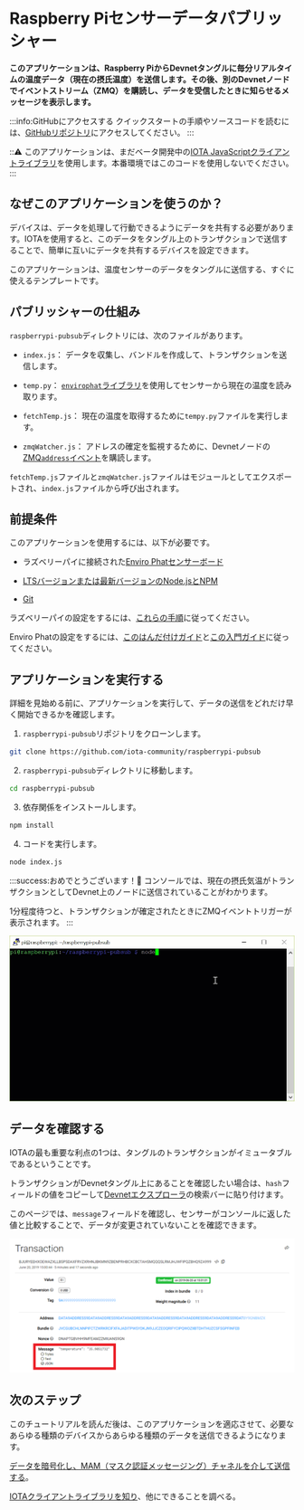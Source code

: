 # Raspberry Piセンサーデータパブリッシャー
<!-- # Raspberry Pi sensor data publisher -->

**このアプリケーションは、Raspberry PiからDevnetタングルに毎分リアルタイムの温度データ（現在の摂氏温度）を送信します。その後、別のDevnetノードでイベントストリーム（ZMQ）を購読し、データを受信したときに知らせるメッセージを表示します。**
<!-- **This application sends real-time temperature data (the current temperature in Celsius) from a Raspberry Pi to the Devnet Tangle every minute. Then, it subscribes to the event stream (ZMQ) on another Devnet node and triggers a message to let you know when it receives the data.** -->

:::info:GitHubにアクセスする
クイックスタートの手順やソースコードを読むには、[GitHubリポジトリ](https://github.com/iota-community/raspberrypi-pubsub)にアクセスしてください。
:::
<!-- :::info:Go to GitHub -->
<!-- For quickstart instructions or to read the source code, [go to the GitHub repository](https://github.com/iota-community/raspberrypi-pubsub). -->
<!-- ::: -->

:::warning:
このアプリケーションは、まだベータ開発中の[IOTA JavaScriptクライアントライブラリ](root://client-libraries/0.1/introduction/overview.md)を使用します。本番環境ではこのコードを使用しないでください。
:::
<!-- :::warning: -->
<!-- This application uses the [IOTA JavaScript client library](root://client-libraries/0.1/introduction/overview.md), which is still in beta development. Do not use this code in production environments. -->
<!-- ::: -->

## なぜこのアプリケーションを使うのか？
<!-- ## Why use this application? -->

デバイスは、データを処理して行動できるようにデータを共有する必要があります。IOTAを使用すると、このデータをタングル上のトランザクションで送信することで、簡単に互いにデータを共有するデバイスを設定できます。
<!-- Devices often need to share data so they can process and act on it. With IOTA, you can set up your own devices to easily share this data with each other on the Tangle by sending it in a transaction. -->

このアプリケーションは、温度センサーのデータをタングルに送信する、すぐに使えるテンプレートです。
<!-- This application is a ready-to-use template that sends temperature sensor data to the Tangle. -->

## パブリッシャーの仕組み
<!-- ## How the publisher works -->

`raspberrypi-pubsub`ディレクトリには、次のファイルがあります。
<!-- In the `raspberrypi-pubsub` directory, you have the following files: -->

* `index.js`： データを収集し、バンドルを作成して、トランザクションを送信します。
<!-- * `index.js`: Collects data, constructs the bundle, and sends the transaction. -->
* `temp.py`： [`envirophat`ライブラリ](https://learn.pimoroni.com/tutorial/sandyj/getting-started-with-enviro-phat)を使用してセンサーから現在の温度を読み取ります。
<!-- * `temp.py`: Uses the [`envirophat` library](https://learn.pimoroni.com/tutorial/sandyj/getting-started-with-enviro-phat) to read the current temperature from the sensor. -->
* `fetchTemp.js`： 現在の温度を取得するために`tempy.py`ファイルを実行します。
<!-- * `fetchTemp.js`: Executes the `tempy.py` file to get the current temperature. -->
* `zmqWatcher.js`： アドレスの確定を監視するために、Devnetノードの[ZMQ`address`イベント](root://node-software/0.1/iri/references/zmq-events.md#address)を購読します。
<!-- * `zmqWatcher.js`: Subscribes to a Devnet node's [ZMQ `address` event](root://node-software/0.1/iri/references/zmq-events.md#address) to monitor the address for confirmation. -->

`fetchTemp.js`ファイルと`zmqWatcher.js`ファイルはモジュールとしてエクスポートされ、`index.js`ファイルから呼び出されます。
<!-- The `fetchTemp.js` and `zmqWatcher.js` files are exported as modules and called from the `index.js` file. -->

## 前提条件
<!-- ## Prerequisites -->

このアプリケーションを使用するには、以下が必要です。
<!-- To use this application, you need the following: -->

* ラズベリーパイに接続された[Enviro Phatセンサーボード](https://shop.pimoroni.com/products/enviro-phat)
<!-- * [An Enviro Phat sensor board](https://shop.pimoroni.com/products/enviro-phat) connected to a Raspberry Pi -->

* [LTSバージョンまたは最新バージョンのNode.jsとNPM](https://nodejs.org/en/download/)
<!-- * [An LTS version or the latest version of Node.js and NPM](https://nodejs.org/en/download/) -->

* [Git](https://git-scm.com/download/linux)

ラズベリーパイの設定をするには、[これらの手順](https://medium.com/@lambtho/raspberry-setup-dcb23e8ba88)に従ってください。
<!-- For help setting up a Raspberry Pi, you can follow [these instructions](https://medium.com/@lambtho/raspberry-setup-dcb23e8ba88). -->

Enviro Phatの設定をするには、[このはんだ付けガイド](https://learn.pimoroni.com/tutorial/sandyj/soldering-phats)と[この入門ガイド](https://learn.pimoroni.com/tutorial/sandyj/getting-started-with-enviro-phat)に従ってください。
<!-- For help setting up the Enviro Phat, you can follow [this soldering guide](https://learn.pimoroni.com/tutorial/sandyj/soldering-phats) and [this getting started guide](https://learn.pimoroni.com/tutorial/sandyj/getting-started-with-enviro-phat). -->

## アプリケーションを実行する
<!-- ## Run the application -->

詳細を見始める前に、アプリケーションを実行して、データの送信をどれだけ早く開始できるかを確認します。
<!-- Before we start looking at the details, run the application so you can see how quickly you can start sending data. -->

1. `raspberrypi-pubsub`リポジトリをクローンします。
  <!-- 1. Clone this repository -->

  ```bash
  git clone https://github.com/iota-community/raspberrypi-pubsub
  ```

2. `raspberrypi-pubsub`ディレクトリに移動します。
  <!-- 2. Change into the `raspberrypi-pubsub` directory -->

  ```bash
  cd raspberrypi-pubsub
  ```

3. 依存関係をインストールします。
  <!-- 3. Install the dependencies -->

  ```bash
  npm install
  ```

4. コードを実行します。
  <!-- 4. Run the code -->

  ```bash
  node index.js
  ```

:::success:おめでとうございます！:tada:
コンソールでは、現在の摂氏気温がトランザクションとしてDevnet上のノードに送信されていることがわかります。

1分程度待つと、トランザクションが確定されたときにZMQイベントトリガーが表示されます。
:::
<!-- :::success:Congratulations! :tada: -->
<!-- In the console, you should see that the current temperature in Celcius is sent as a transaction to a node on the Devnet. -->
<!--  -->
<!-- If you wait for around a minute, you should see the ZMQ event trigger when the transaction is confirmed. -->
<!-- ::: -->

![Response data](../images/raspberrypi-pubsub.gif)

## データを確認する
<!-- ## Check your data -->

IOTAの最も重要な利点の1つは、タングルのトランザクションがイミュータブルであるということです。
<!-- One of the most important benefits of IOTA is that transactions on the Tangle are immutable (can't be changed). -->

トランザクションがDevnetタングル上にあることを確認したい場合は、`hash`フィールドの値をコピーして[Devnetエクスプローラ](https://devnet.thetangle.org/)の検索バーに貼り付けます。
<!-- If you want to check that your transaction is on the Devnet Tangle, you can copy the value of the `hash` field and paste it into the search bar of the [Devnet explorer](https://devnet.thetangle.org/). -->

このページでは、`message`フィールドを確認し、センサーがコンソールに返した値と比較することで、データが変更されていないことを確認できます。
<!-- On this page, you can check that your data is unchanged by checking the `message` field and comparing it to the value that your sensor returned in the console. -->

![Devnet Tangle explorer](../images/tangle-explorer.png)

## 次のステップ
<!-- ## Next steps -->

このチュートリアルを読んだ後は、このアプリケーションを適応させて、必要なあらゆる種類のデバイスからあらゆる種類のデータを送信できるようになります。
<!-- After going through this tutorial, you know enough to adapt this application to send any kind of data from any kind of device that you want. -->

[データを暗号化し、MAM（マスク認証メッセージング）チャネルを介して送信する](../mam-watcher/overview.md)。
<!-- [Start encrypting your data and sending it through a MAM (masked authenticated messaging) channel](../mam-watcher/overview.md). -->

[IOTAクライアントライブラリを知り](root://client-libraries/0.1/introduction/overview.md)、他にできることを調べる。
<!-- [Get to know the IOTA client libraries](root://client-libraries/0.1/introduction/overview.md) and find out what else you can do. -->
